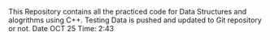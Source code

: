 This Repository contains all the practiced code for Data Structures and alogrithms using C++.
Testing Data is pushed and updated to Git repository or not. Date OCT 25 Time: 2:43
